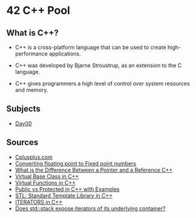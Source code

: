 # 42 C++ Pool
## What is C++?  
 - C++ is a cross-platform language that can be used to create high-performance applications. 

 - C++ was developed by Bjarne Stroustrup, as an extension to the C language. 

 - C++ gives programmers a high level of control over system resources and memory. 

## Subjects
 - [Day00]()


## Sources
 - [Cplusplus.com](http://www.cplusplus.com/)
 - [Converting floating point to Fixed point numbers](https://stackoverflow.com/questions/187713/converting-floating-point-to-fixed-point)
 - [What is the Difference Between a Pointer and a Reference C++](https://youtu.be/sxHng1iufQE)
 - [Virtual Base Class in C++ ](https://youtu.be/acEkaZvnjCg)
 - [Virtual Functions in C++](https://youtu.be/oIV2KchSyGQ)
 - [Public vs Protected in C++ with Examples](https://www.geeksforgeeks.org/public-vs-protected-in-c-with-examples/#:~:text=available%20to%20everyone.-,Protected%20access%20modifier%20is%20similar%20to%20that%20of%20private%20access,derived%20class%20of%20that%20class.)
 - [STL: Standard Template Library in C++](https://www.youtube.com/watch?v=5nu6l8ERUFs&list=PLrKBFf87Cy9Ck9H7dHpsu8456B4rWQzfT)
 - [ITERATORS in C++](https://www.youtube.com/watch?v=SgcHcbQ0RCQ)
 - [Does std::stack expose iterators of its underlying container?](https://stackoverflow.com/questions/525365/does-stdstack-expose-iterators)
